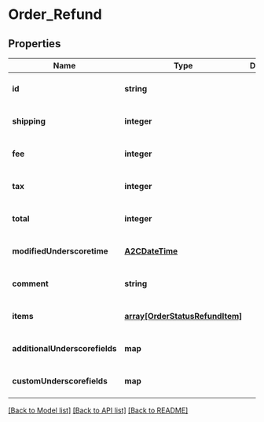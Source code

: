 # Order_Refund

## Properties
Name | Type | Description | Notes
------------ | ------------- | ------------- | -------------
**id** | **string** |  | [optional] [default to null]
**shipping** | **integer** |  | [optional] [default to null]
**fee** | **integer** |  | [optional] [default to null]
**tax** | **integer** |  | [optional] [default to null]
**total** | **integer** |  | [optional] [default to null]
**modifiedUnderscoretime** | [**A2CDateTime**](A2CDateTime.md) |  | [optional] [default to null]
**comment** | **string** |  | [optional] [default to null]
**items** | [**array[OrderStatusRefundItem]**](OrderStatusRefundItem.md) |  | [optional] [default to null]
**additionalUnderscorefields** | **map** |  | [optional] [default to null]
**customUnderscorefields** | **map** |  | [optional] [default to null]

[[Back to Model list]](../README.md#documentation-for-models) [[Back to API list]](../README.md#documentation-for-api-endpoints) [[Back to README]](../README.md)


